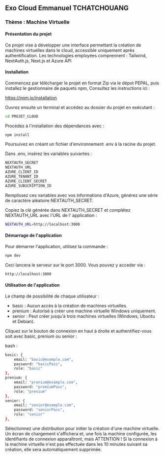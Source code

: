 ## Exo Cloud Emmanuel TCHATCHOUANG

### Thème : Machine Virtuelle

####  Présentation du projet

Ce projet vise à développer une interface permettant la création de machines virtuelles dans le cloud, accessible uniquement après authentification. Les technologies employées comprennent : Tailwind, NextAuth.js, Next.js et Azure API

####  Installation

Commencez par télécharger le projet en format Zip via le dépot PEPAL, puis installez le gestionnaire de paquets npm, Consultez les instructions ici :

https://npm.io/installation

Ouvrez ensuite un terminal et accédez au dossier du projet en exécutant :

```bash
cd PROJET_CLOUD
```

Procédez à l'installation des dépendances avec :

```bash
npm install
```

Poursuivez en créant un fichier d'environnement .env à la racine du projet.

Dans .env, insérez les variables suivantes :

```bash
NEXTAUTH_SECRET
NEXTAUTH_URL
AZURE_CLIENT_ID
AZURE_TENANT_ID
AZURE_CLIENT_SECRET
AZURE_SUBSCRIPTION_ID
```

Remplissez ces variables avec vos informations d'Azure, générez une série de caractère aléatoire NEXTAUTH_SECRET.

Copiez la clé générée dans NEXTAUTH_SECRET et complétez NEXTAUTH_URL avec l'URL de l' application :

```bash
NEXTAUTH_URL=http://localhost:3000
```

####  Démarrage de l'application

Pour démarrer l'application, utilisez la commande :

```bash
npm dev
```

Ceci lancera le serveur sur le port 3000. Vous pouvez y acceder via :

```bash
http://localhost:3000
```

####  Utilisation de l'application

 Le champ de possibilité de chaque utilisateur :

- basic : Aucun accès à la création de machines virtuelles.
- prenium : Autorisé à créer une machine virtuelle Windows uniquement.
- senior : Peut créer jusqu'à trois machines virtuelles (Windows, Ubuntu et Debian).
 
 Cliquez sur le bouton de connexion en haut à droite et authentifiez-vous soit avec basic, prenium ou senior :

bash
:

```bash
basic: {
    email: "basic@example.com",
    password: "basicPass",
    role: "basic"
},
prenium: {
    email: "prenium@example.com",
    password: "premiumPass",
    role: "prenium"
},
senior: {
    email: "senior@example.com",
    password: "seniorPass",
    role: "senior"
},
```

Sélectionnez une distribution pour initier la création d'une machine virtuelle. Un écran de chargement s'affichera et, une fois la machine configurée, les identifiants de connexion apparaîtront, mais ATTENTION ! Si la connexion à la machine virtuelle n'est pas effectuée dans les 10 minutes suivant sa création, elle sera automatiquement supprimée.